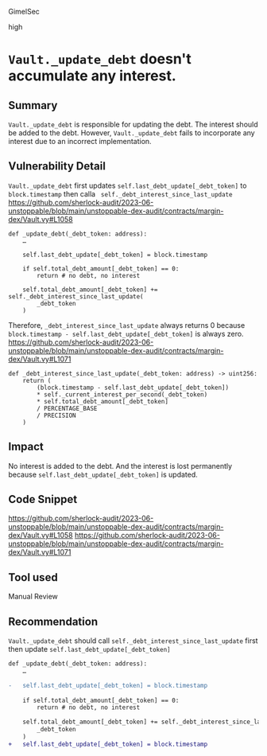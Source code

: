 GimelSec

high

# `Vault._update_debt` doesn't accumulate any interest.

## Summary

`Vault._update_debt` is responsible for updating the debt. The interest should be added to the debt. However, `Vault._update_debt` fails to incorporate any interest due to an incorrect  implementation.

## Vulnerability Detail

`Vault._update_debt` first updates `self.last_debt_update[_debt_token]` to `block.timestamp` then calla ` self._debt_interest_since_last_update`
https://github.com/sherlock-audit/2023-06-unstoppable/blob/main/unstoppable-dex-audit/contracts/margin-dex/Vault.vy#L1058
```vyper
def _update_debt(_debt_token: address):
    …

    self.last_debt_update[_debt_token] = block.timestamp
    
    if self.total_debt_amount[_debt_token] == 0:
        return # no debt, no interest

    self.total_debt_amount[_debt_token] += self._debt_interest_since_last_update(
        _debt_token
    )
```

Therefore, `_debt_interest_since_last_update` always returns 0 because `block.timestamp - self.last_debt_update[_debt_token]` is always zero.
https://github.com/sherlock-audit/2023-06-unstoppable/blob/main/unstoppable-dex-audit/contracts/margin-dex/Vault.vy#L1071
```vyper
def _debt_interest_since_last_update(_debt_token: address) -> uint256:
    return (
        (block.timestamp - self.last_debt_update[_debt_token])
        * self._current_interest_per_second(_debt_token)
        * self.total_debt_amount[_debt_token]
        / PERCENTAGE_BASE
        / PRECISION
    )
```


## Impact

No interest is added to the debt. And the interest is lost permanently because `self.last_debt_update[_debt_token]` is updated.

## Code Snippet

https://github.com/sherlock-audit/2023-06-unstoppable/blob/main/unstoppable-dex-audit/contracts/margin-dex/Vault.vy#L1058
https://github.com/sherlock-audit/2023-06-unstoppable/blob/main/unstoppable-dex-audit/contracts/margin-dex/Vault.vy#L1071


## Tool used

Manual Review

## Recommendation

`Vault._update_debt` should call `self._debt_interest_since_last_update` first then update `self.last_debt_update[_debt_token]`
```diff
def _update_debt(_debt_token: address):
    …

-   self.last_debt_update[_debt_token] = block.timestamp
    
    if self.total_debt_amount[_debt_token] == 0:
        return # no debt, no interest

    self.total_debt_amount[_debt_token] += self._debt_interest_since_last_update(
        _debt_token
    )
+   self.last_debt_update[_debt_token] = block.timestamp
```

